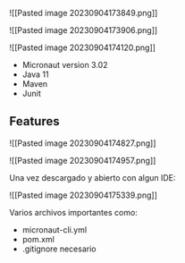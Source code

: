 ![[Pasted image 20230904173849.png]]

![[Pasted image 20230904173906.png]]


![[Pasted image 20230904174120.png]]

* Micronaut version 3.02
* Java 11
* Maven
* Junit

## Features

![[Pasted image 20230904174827.png]]

![[Pasted image 20230904174957.png]]


Una vez descargado y abierto con algun IDE:

![[Pasted image 20230904175339.png]]

Varios archivos importantes como:

* micronaut-cli.yml
* pom.xml
* .gitignore necesario

